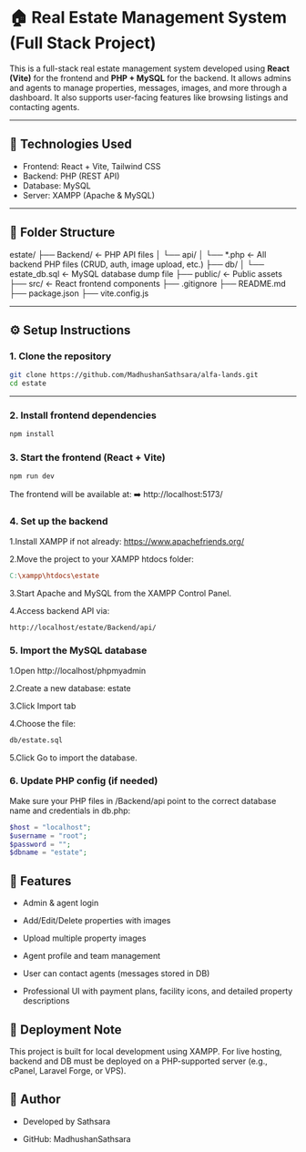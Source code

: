 # 🏠 Real Estate Management System (Full Stack Project)

This is a full-stack real estate management system developed using **React (Vite)** for the frontend and **PHP + MySQL** for the backend. It allows admins and agents to manage properties, messages, images, and more through a dashboard. It also supports user-facing features like browsing listings and contacting agents.

---

## 🔧 Technologies Used

- Frontend: React + Vite, Tailwind CSS
- Backend: PHP (REST API)
- Database: MySQL
- Server: XAMPP (Apache & MySQL)

---

## 📁 Folder Structure
estate/
├── Backend/ ← PHP API files
│ └── api/
│ └── *.php ← All backend PHP files (CRUD, auth, image upload, etc.)
├── db/
│ └── estate_db.sql ← MySQL database dump file
├── public/ ← Public assets
├── src/ ← React frontend components
├── .gitignore
├── README.md
├── package.json
├── vite.config.js


---

## ⚙️ Setup Instructions

### 1. Clone the repository

```bash
git clone https://github.com/MadhushanSathsara/alfa-lands.git
cd estate
```


---
### 2. Install frontend dependencies

```bash
npm install
```
### 3. Start the frontend (React + Vite)

```bash
npm run dev

```
The frontend will be available at:
➡️ http://localhost:5173/

### 4. Set up the backend
1.Install XAMPP if not already: https://www.apachefriends.org/

2.Move the project to your XAMPP htdocs folder:

```makefile
C:\xampp\htdocs\estate
```
3.Start Apache and MySQL from the XAMPP Control Panel.

4.Access backend API via:

```bash
http://localhost/estate/Backend/api/

```
### 5. Import the MySQL database

1.Open http://localhost/phpmyadmin

2.Create a new database: estate

3.Click Import tab

4.Choose the file:
    
 ```bash
db/estate.sql
 ```
5.Click Go to import the database.

### 6. Update PHP config (if needed)
Make sure your PHP files in /Backend/api point to the correct database name and credentials in db.php:

```php
$host = "localhost";
$username = "root";
$password = "";
$dbname = "estate"; 
```


## 📸 Features
- Admin & agent login

- Add/Edit/Delete properties with images

- Upload multiple property images

- Agent profile and team management

- User can contact agents (messages stored in DB)

- Professional UI with payment plans, facility icons, and detailed property descriptions


## 🚀 Deployment Note
This project is built for local development using XAMPP. For live hosting, backend and DB must be deployed on a PHP-supported server (e.g., cPanel, Laravel Forge, or VPS).


## 🤝 Author
- Developed by Sathsara

- GitHub: MadhushanSathsara



    



